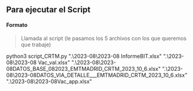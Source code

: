 ## Para ejecutar el Script
#### Formato
> Llamada al script (le pasamos los 5 archivos con los que queremos que trabaje)

python3 script_CRTM.py ".\2023-08\2023-08 InformeBIT.xlsx" ".\2023-08\2023-08 Vac_val.xlsx" ".\2023-08\2023-08DATOS_BASE_082023_EMTMADRID_CRTM_2023_10_6.xlsx" ".\2023-08\2023-08DATOS_VIA_DETALLE___EMTMADRID_CRTM_2023_10_6.xlsx" ".\2023-08\2023-08Vac_app.xlsx"
